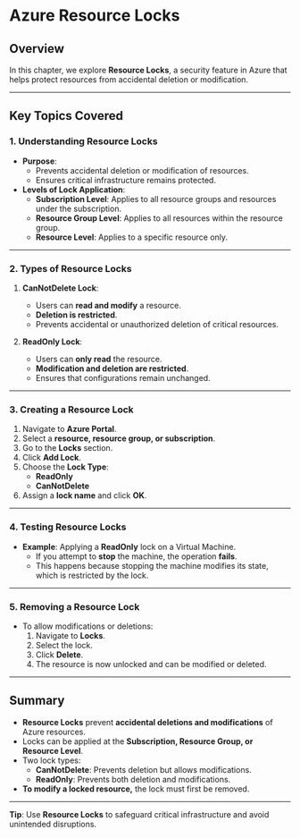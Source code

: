 
# Azure Resource Locks

## Overview
In this chapter, we explore **Resource Locks**, a security feature in Azure that helps protect resources from accidental deletion or modification.

---

## Key Topics Covered
### 1. **Understanding Resource Locks**
   - **Purpose**:
     - Prevents accidental deletion or modification of resources.
     - Ensures critical infrastructure remains protected.
   - **Levels of Lock Application**:
     - **Subscription Level**: Applies to all resource groups and resources under the subscription.
     - **Resource Group Level**: Applies to all resources within the resource group.
     - **Resource Level**: Applies to a specific resource only.

---

### 2. **Types of Resource Locks**
1. **CanNotDelete Lock**:
   - Users can **read and modify** a resource.
   - **Deletion is restricted**.
   - Prevents accidental or unauthorized deletion of critical resources.

2. **ReadOnly Lock**:
   - Users can **only read** the resource.
   - **Modification and deletion are restricted**.
   - Ensures that configurations remain unchanged.

---

### 3. **Creating a Resource Lock**
1. Navigate to **Azure Portal**.
2. Select a **resource, resource group, or subscription**.
3. Go to the **Locks** section.
4. Click **Add Lock**.
5. Choose the **Lock Type**:
   - **ReadOnly**
   - **CanNotDelete**
6. Assign a **lock name** and click **OK**.

---

### 4. **Testing Resource Locks**
- **Example**: Applying a **ReadOnly** lock on a Virtual Machine.
  - If you attempt to **stop** the machine, the operation **fails**.
  - This happens because stopping the machine modifies its state, which is restricted by the lock.

---

### 5. **Removing a Resource Lock**
- To allow modifications or deletions:
  1. Navigate to **Locks**.
  2. Select the lock.
  3. Click **Delete**.
  4. The resource is now unlocked and can be modified or deleted.

---

## Summary
- **Resource Locks** prevent **accidental deletions and modifications** of Azure resources.
- Locks can be applied at the **Subscription, Resource Group, or Resource Level**.
- Two lock types:
  - **CanNotDelete**: Prevents deletion but allows modifications.
  - **ReadOnly**: Prevents both deletion and modifications.
- **To modify a locked resource,** the lock must first be removed.

---
**Tip**: Use **Resource Locks** to safeguard critical infrastructure and avoid unintended disruptions.
